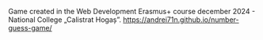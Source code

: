 Game created in the Web Development Erasmus+ course december 2024 - National College „Calistrat Hogaș”.
https://andrei71n.github.io/number-guess-game/
